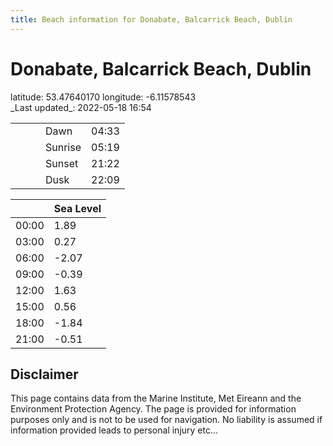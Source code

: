 ```yaml
---
title: Beach information for Donabate, Balcarrick Beach, Dublin
---
```

# Donabate, Balcarrick Beach, Dublin 

<div class="location-info">latitude: 53.47640170 longitude: -6.11578543</div>
<div class="met-eireann-warnings"></div>
_Last updated_: 2022-05-18 16:54

|   |   |   |   |   |
|---|---|---|---|---|
|   |   |   | Dawn  | 04:33 |
|   |   |   | Sunrise  | 05:19 |
|   |   |   | Sunset  | 21:22 |
|   |   |   | Dusk  | 22:09 |

<div></div>

|   | Sea Level  |
|---|---|
| 00:00 | 1.89 |
| 03:00 | 0.27 |
| 06:00 | -2.07 |
| 09:00 | -0.39 |
| 12:00 | 1.63 |
| 15:00 | 0.56 |
| 18:00 | -1.84 |
| 21:00 | -0.51 |

## Disclaimer

This page contains data from the Marine Institute,
Met Eireann and the Environment Protection Agency. The page is provided for
information purposes only and is not to be used for navigation. No liability
is assumed if information provided leads to personal injury etc...